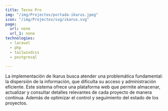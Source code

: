 ```yaml
---
title: Tecno Pro
img: "/img/Projectos/portada-ikarus.jpeg"
icon: "/img/Projectos/svg/ikarus.svg"
page:
  url: none
  url_1: none
technologies:
  - laravel
  - php
  - tailwindcss
  - postgresql
  
---
```


La implementación de Ikarus busca atender una problemática
fundamental: la dispersión de la información, que dificulta su
acceso y administración eficiente. Este sistema ofrece una
plataforma web que permite almacenar, actualizar y consultar
detalles relevantes de cada proyecto de manera continua. Además de
optimizar el control y seguimiento del estado de los proyectos.
